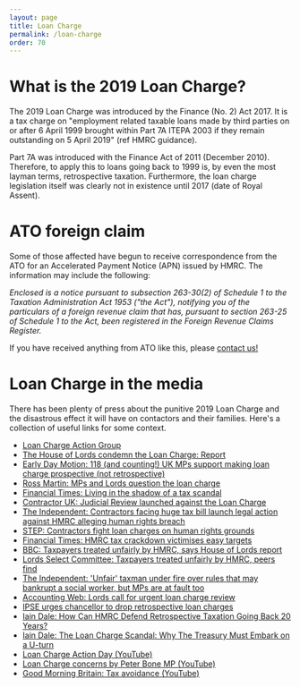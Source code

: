 ```yaml
---
layout: page
title: Loan Charge
permalink: /loan-charge
order: 70
---
```


# What is the 2019 Loan Charge?

The 2019 Loan Charge was introduced by the Finance (No. 2) Act 2017.  It is a tax charge on "employment related taxable loans made by third parties on or after 6 April 1999 brought within Part 7A ITEPA 2003 if they remain outstanding on 5 April 2019" (ref HMRC guidance).

Part 7A was introduced with the Finance Act of 2011 (December 2010). Therefore, to apply this to loans going back to 1999 is, by even the most layman terms, retrospective taxation. Furthermore, the loan charge legislation itself was clearly not in existence until 2017 (date of Royal Assent).

# ATO foreign claim
Some of those affected have begun to receive correspondence from the ATO for an Accelerated Payment Notice (APN) issued by HMRC. The information may include the following:

_Enclosed is a notice pursuant to subsection 263-30(2) of Schedule 1 to the Taxation Administration Act 1953 ("the Act"), notifying you of the particulars of a foreign revenue claim that has, pursuant to section 263-25 of Schedule 1 to the Act, been registered in the Foreign Revenue Claims Register._

If you have received anything from ATO like this, please [contact us!](contact-us)

# Loan Charge in the media
There has been plenty of press about the punitive 2019 Loan Charge and the disastrous effect it will have on contactors and their families. Here's a collection of useful links for some context.

 * [Loan Charge Action Group](https://www.hmrcloancharge.info)
 * [The House of Lords condemn the Loan Charge: Report](https://publications.parliament.uk/pa/ld201719/ldselect/ldeconaf/242/24207.htm#_idTextAnchor029)
 * [Early Day Motion: 118 (and counting!) UK MPs support making loan charge prospective (not retrospective)](https://edm.parliament.uk/early-day-motion/51710/the-2019-loan-charge)
 * [Ross Martin: MPs and Lords question the loan charge](https://www.rossmartin.co.uk/sme-tax-news/3781-mps-and-lords-question-the-loan-charge)
 * [Financial Times: Living in the shadow of a tax scandal](https://www.ft.com/content/c44d1baa-1dac-11e9-b126-46fc3ad87c65)
 * [Contractor UK: Judicial Review launched against the Loan Charge](https://www.contractoruk.com/news/0013795judicial_review_2019_loan_charge_launched.html)
 * [The Independent: Contractors facing huge tax bill launch legal action against HMRC alleging human rights breach](https://www.independent.co.uk/news/business/news/loan-charge-tax-bill-lcag-hmrc-legal-action-human-rights-a8559926.html)
 * [STEP: Contractors fight loan charges on human rights grounds](https://www.step.org/news/contractors-fight-loan-charges-human-rights-grounds)
 * [Financial Times: HMRC tax crackdown victimises easy targets](https://www.ft.com/content/93bae1b0-bbec-11e8-8dfd-2f1cbc7ee27c)
 * [BBC: Taxpayers treated unfairly by HMRC, says House of Lords report](https://www.bbc.com/news/business-46431167)
 * [Lords Select Committee: Taxpayers treated unfairly by HMRC, peers find](https://www.parliament.uk/business/committees/committees-a-z/lords-select/economic-affairs-finance-bill-sub-committee/news-parliament-2017/powers-report/)
 * [The Independent: 'Unfair' taxman under fire over rules that may bankrupt a social worker, but MPs are at fault too](https://www.independent.co.uk/news/business/comment/hmrc-aggressive-tax-avoidance-loan-charge-rules-house-of-lords-economic-affairs-committee-treasury-a8666321.html)
 * [Accounting Web: Lords call for urgent loan charge review](https://www.accountingweb.co.uk/tax/hmrc-policy/lords-call-for-urgent-loan-charge-review)
 * [IPSE urges chancellor to drop retrospective loan charges](http://news.crystalumbrella.com/ipse-urges-chancellor-to-drop-retrospective-loan-charges/)
 * [Iain Dale: How Can HMRC Defend Retrospective Taxation Going Back 20 Years?](https://www.iaindale.com/articles/how-can-hmrc-defend-retrospective-taxation-going-back-20-years)
 * [Iain Dale: The Loan Charge Scandal: Why The Treasury Must Embark on a U-turn](https://www.iaindale.com/articles/loan-charge)
 * [Loan Charge Action Day (YouTube)](https://www.youtube.com/watch?v=F9KuO91qseg)
 * [Loan Charge concerns by Peter Bone MP (YouTube)](https://www.youtube.com/watch?v=DN6v6vQcRqo)
 * [Good Morning Britain: Tax avoidance (YouTube)](https://www.youtube.com/watch?v=JpYLWb1AtIw)
